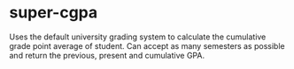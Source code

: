 # super-cgpa
Uses the default university grading system to calculate the cumulative grade point average of student. Can accept as many semesters as possible and return the previous, present and cumulative GPA.
